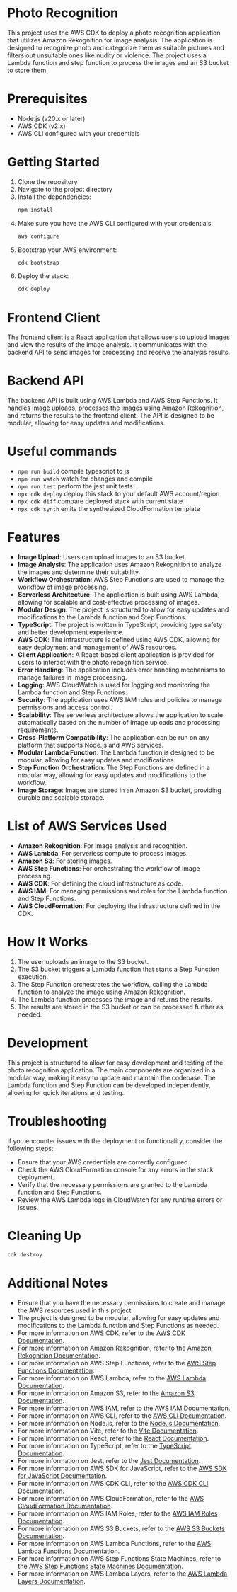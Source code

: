 # Photo Recognition

This project uses the AWS CDK to deploy a photo recognition application that utilizes Amazon Rekognition for image analysis. The application is designed to recognize photo and categorize them as suitable pictures and filters out unsuitable ones like nudity or violence. The project uses a Lambda function and step function to process the images and an S3 bucket to store them. 

# Prerequisites
- Node.js (v20.x or later)
- AWS CDK (v2.x)
- AWS CLI configured with your credentials

# Getting Started
1. Clone the repository
2. Navigate to the project directory
3. Install the dependencies:
   ```bash
   npm install
   ```
4. Make sure you have the AWS CLI configured with your credentials:
   ```bash
   aws configure
   ```
5. Bootstrap your AWS environment:
   ```bash
   cdk bootstrap
   ```
6. Deploy the stack:
   ```bash
   cdk deploy
   ```

# Frontend Client

The frontend client is a React application that allows users to upload images and view the results of the image analysis. It communicates with the backend API to send images for processing and receive the analysis results.

# Backend API
The backend API is built using AWS Lambda and AWS Step Functions. It handles image uploads, processes the images using Amazon Rekognition, and returns the results to the frontend client. The API is designed to be modular, allowing for easy updates and modifications.

# Useful commands

* `npm run build`   compile typescript to js
* `npm run watch`   watch for changes and compile
* `npm run test`    perform the jest unit tests
* `npx cdk deploy`  deploy this stack to your default AWS account/region
* `npx cdk diff`    compare deployed stack with current state
* `npx cdk synth`   emits the synthesized CloudFormation template

# Features

- **Image Upload**: Users can upload images to an S3 bucket.
- **Image Analysis**: The application uses Amazon Rekognition to analyze the images and determine their suitability.
- **Workflow Orchestration**: AWS Step Functions are used to manage the workflow of image processing.
- **Serverless Architecture**: The application is built using AWS Lambda, allowing for scalable and cost-effective processing of images.
- **Modular Design**: The project is structured to allow for easy updates and modifications to the Lambda function and Step Functions.
- **TypeScript**: The project is written in TypeScript, providing type safety and better development experience.
- **AWS CDK**: The infrastructure is defined using AWS CDK, allowing for easy deployment and management of AWS resources.
- **Client Application**: A React-based client application is provided for users to interact with the photo recognition service.
- **Error Handling**: The application includes error handling mechanisms to manage failures in image processing.
- **Logging**: AWS CloudWatch is used for logging and monitoring the Lambda function and Step Functions.
- **Security**: The application uses AWS IAM roles and policies to manage permissions and access control.
- **Scalability**: The serverless architecture allows the application to scale automatically based on the number of image uploads and processing requirements.
- **Cross-Platform Compatibility**: The application can be run on any platform that supports Node.js and AWS services.
- **Modular Lambda Function**: The Lambda function is designed to be modular, allowing for easy updates and modifications.
- **Step Function Orchestration**: The Step Functions are defined in a modular way, allowing for easy updates and modifications to the workflow.
- **Image Storage**: Images are stored in an Amazon S3 bucket, providing durable and scalable storage.

# List of AWS Services Used
- **Amazon Rekognition**: For image analysis and recognition.
- **AWS Lambda**: For serverless compute to process images.
- **Amazon S3**: For storing images.   
- **AWS Step Functions**: For orchestrating the workflow of image processing.
- **AWS CDK**: For defining the cloud infrastructure as code.
- **AWS IAM**: For managing permissions and roles for the Lambda function and Step Functions.
- **AWS CloudFormation**: For deploying the infrastructure defined in the CDK.

# How It Works
1. The user uploads an image to the S3 bucket.
2. The S3 bucket triggers a Lambda function that starts a Step Function execution.
3. The Step Function orchestrates the workflow, calling the Lambda function to analyze the image using
   Amazon Rekognition.
4. The Lambda function processes the image and returns the results.
5. The results are stored in the S3 bucket or can be processed further as needed.

# Development

This project is structured to allow for easy development and testing of the photo recognition application. The main components are organized in a modular way, making it easy to update and maintain the codebase. The Lambda function and Step Function can be developed independently, allowing for quick iterations and testing.

# Troubleshooting

If you encounter issues with the deployment or functionality, consider the following steps:
- Ensure that your AWS credentials are correctly configured.
- Check the AWS CloudFormation console for any errors in the stack deployment.   
- Verify that the necessary permissions are granted to the Lambda function and Step Functions.
- Review the AWS Lambda logs in CloudWatch for any runtime errors or issues.

# Cleaning Up

```bash
cdk destroy
```   

# Additional Notes
- Ensure that you have the necessary permissions to create and manage the AWS resources used in this project
- The project is designed to be modular, allowing for easy updates and modifications to the Lambda function and Step Functions as needed.
- For more information on AWS CDK, refer to the [AWS CDK Documentation](https://docs.aws.amazon.com/cdk/latest/guide/work-with-cdk-typescript.html).
- For more information on Amazon Rekognition, refer to the [Amazon Rekognition Documentation](https://docs.aws.amazon.com/rekognition/latest/dg/what-is.html).
- For more information on AWS Step Functions, refer to the [AWS Step Functions Documentation](https://docs.aws.amazon.com/step-functions/latest/dg/welcome.html).
- For more information on AWS Lambda, refer to the [AWS Lambda Documentation](https://docs.aws.amazon.com/lambda/latest/dg/welcome.html).
- For more information on Amazon S3, refer to the [Amazon S3 Documentation](https://docs.aws.amazon.com/s3/index.html).
- For more information on AWS IAM, refer to the [AWS IAM Documentation](https://docs.aws.amazon.com/IAM/latest/UserGuide/introduction.html).
- For more information on AWS CLI, refer to the [AWS CLI Documentation](https://docs.aws.amazon.com/cli/latest/userguide/cli-chap-welcome.html).
- For more information on Node.js, refer to the [Node.js Documentation](https://nodejs.org/en/docs/).
- For more information on Vite, refer to the [Vite Documentation](https://vitejs.dev/guide/).
- For more information on React, refer to the [React Documentation](https://reactjs.org/docs/getting-started.html).
- For more information on TypeScript, refer to the [TypeScript Documentation](https://www.typescriptlang.org/docs/).
- For more information on Jest, refer to the [Jest Documentation](https://jestjs.io/docs/getting-started).
- For more information on AWS SDK for JavaScript, refer to the [AWS SDK for JavaScript Documentation](https://docs.aws.amazon.com/sdk-for-javascript/v2/developer-guide/welcome.html).
- For more information on AWS CDK CLI, refer to the [AWS CDK CLI Documentation](https://docs.aws.amazon.com/cdk/latest/guide/work-with-cdk-cli.html).
- For more information on AWS CloudFormation, refer to the [AWS CloudFormation Documentation](https://docs.aws.amazon.com/cloudformation/index.html).
- For more information on AWS IAM Roles, refer to the [AWS IAM Roles Documentation](https://docs.aws.amazon.com/IAM/latest/UserGuide/id_roles.html).
- For more information on AWS S3 Buckets, refer to the [AWS S3 Buckets Documentation](https://docs.aws.amazon.com/AmazonS3/latest/userguide/creating-bucket.html).
- For more information on AWS Lambda Functions, refer to the [AWS Lambda Functions Documentation](https://docs.aws.amazon.com/lambda/latest/dg/getting-started.html).
- For more information on AWS Step Functions State Machines, refer to the [AWS Step Functions State Machines Documentation](https://docs.aws.amazon.com/step-functions/latest/dg/concepts-state-machine.html).
- For more information on AWS Lambda Layers, refer to the [AWS Lambda Layers Documentation](https://docs.aws.amazon.com/lambda/latest/dg/configuration-layers.html).
